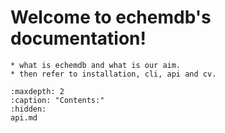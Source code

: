 Welcome to echemdb's documentation!
========================================

```{todo}
* what is echemdb and what is our aim.
* then refer to installation, cli, api and cv.
```

```{toctree}
:maxdepth: 2
:caption: "Contents:"
:hidden:
api.md
```
